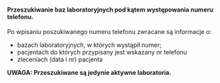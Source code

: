 #### Przeszukiwanie baz laboratoryjnych pod kątem występowania numeru telefonu.

Po wpisaniu poszukiwanego numeru telefonu zwracane są informacje o:
* bazach laboratoryjnych, w których wystąpił numer;
* pacjentach do których przypisany jest wskazany nr telefonu
* zleceniach (data i nr) pacjenta

__UWAGA: Przeszukiwane są jedynie aktywne laboratoria.__